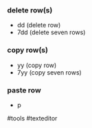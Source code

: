 
### delete row(s)

* dd (delete row)
* 7dd (delete seven rows)

### copy row(s)
* yy (copy row)
* 7yy (copy seven rows)

### paste row
* p

#tools #texteditor